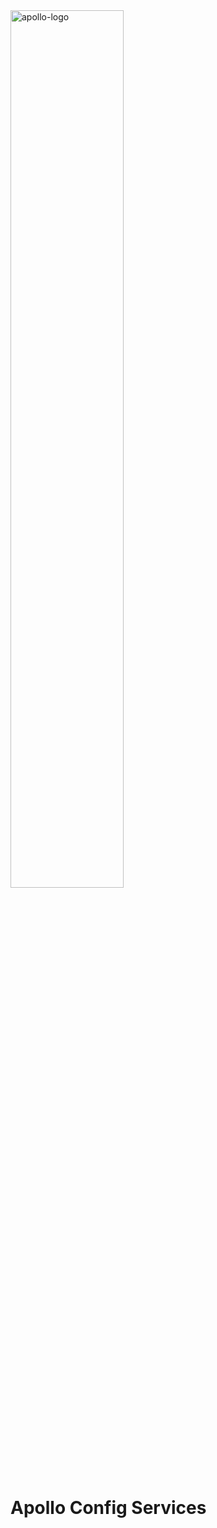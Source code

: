 <img src="https://raw.githubusercontent.com/ctripcorp/apollo/master/doc/images/logo/logo-simple.png" alt="apollo-logo" width="60%">

# Apollo Config Services

